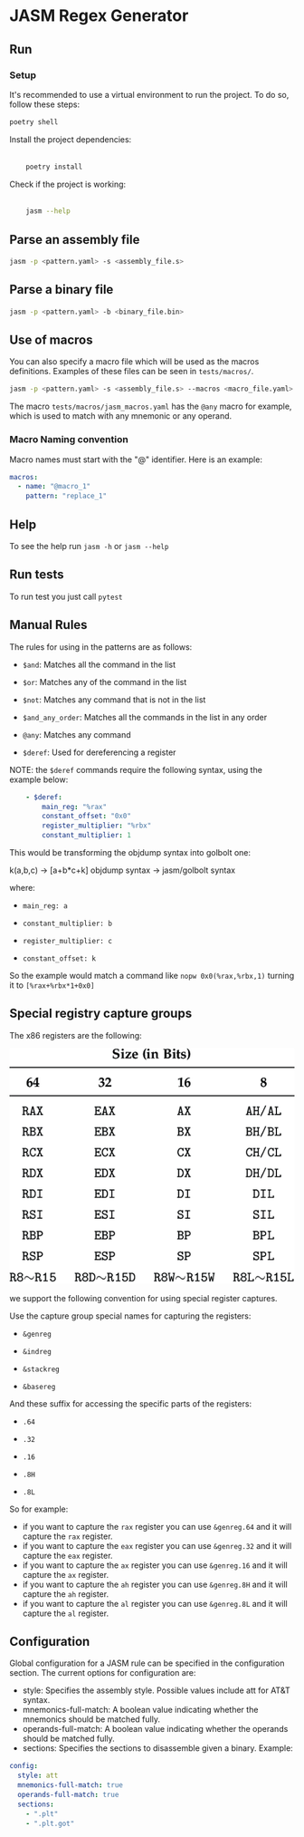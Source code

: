 # JASM Regex Generator

## Run

### Setup

It's recommended to use a virtual environment to run the project. To do so, follow these steps:

``` bash
poetry shell
```

Install the project dependencies:

```bash

    poetry install
```

Check if the project is working:

```bash

    jasm --help
```

## Parse an assembly file

```bash
jasm -p <pattern.yaml> -s <assembly_file.s>
```

## Parse a binary file

```bash
jasm -p <pattern.yaml> -b <binary_file.bin>
```

## Use of macros

You can also specify a macro file which will be used as the macros definitions. Examples of these files can be seen in `tests/macros/`.

```bash
jasm -p <pattern.yaml> -s <assembly_file.s> --macros <macro_file.yaml>
```

The macro `tests/macros/jasm_macros.yaml` has the `@any` macro for example, which is used to match with any mnemonic or any operand.

### Macro Naming convention

Macro names must start with the "@" identifier. Here is an example:

```yaml
macros:
  - name: "@macro_1"
    pattern: "replace_1"
```

## Help

To see the help run `jasm -h` or `jasm --help`

## Run tests

To run test you just call `pytest`

## Manual Rules

The rules for using in the patterns are as follows:

* `$and`: Matches all the command in the list

* `$or`: Matches any of the command in the list

* `$not`: Matches any command that is not in the list

* `$and_any_order`: Matches all the commands in the list in any order

* `@any`: Matches any command

* `$deref`: Used for dereferencing a register

NOTE: the `$deref` commands require the following syntax, using the example below:

```yaml
    - $deref:
        main_reg: "%rax"
        constant_offset: "0x0"
        register_multiplier: "%rbx"
        constant_multiplier: 1


```

This would be transforming the objdump syntax into golbolt one:

k(a,b,c) -> [a+b*c+k]
objdump syntax -> jasm/golbolt syntax

where:

* `main_reg: a`

* `constant_multiplier: b`

* `register_multiplier: c`

* `constant_offset: k`

So the example would match a command like `nopw 0x0(%rax,%rbx,1)` turning it to `[%rax+%rbx*1+0x0]`

## Special registry capture groups

The x86 registers are the following:

![x86 registers](x86_registers.png)

we support the following convention for using special register captures.

Use the capture group special names for capturing the registers:

* `&genreg`

* `&indreg`

* `&stackreg`

* `&basereg`

And these suffix for accessing the specific parts of the registers:

* `.64`

* `.32`

* `.16`

* `.8H`

* `.8L`

So for example:

* if you want to capture the `rax` register you can use `&genreg.64` and it will capture the `rax` register.
* if you want to capture the `eax` register you can use `&genreg.32` and it will capture the `eax` register.
* if you want to capture the `ax` register you can use `&genreg.16` and it will capture the `ax` register.
* if you want to capture the `ah` register you can use `&genreg.8H` and it will capture the `ah` register.
* if you want to capture the `al` register you can use `&genreg.8L` and it will capture the `al` register.

## Configuration

Global configuration for a JASM rule can be specified in the configuration section. The current options for configuration are:

* style: Specifies the assembly style. Possible values include att for AT&T syntax.
* mnemonics-full-match: A boolean value indicating whether the mnemonics should be matched fully.
* operands-full-match: A boolean value indicating whether the operands should be matched fully.
* sections: Specifies the sections to disassemble given a binary.
Example:

```yaml
config:
  style: att
  mnemonics-full-match: true
  operands-full-match: true
  sections:
    - ".plt"
    - ".plt.got"
```

